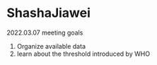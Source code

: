 # ShashaJiawei

2022.03.07 meeting goals

1. Organize available data
2. learn about the threshold introduced by WHO
